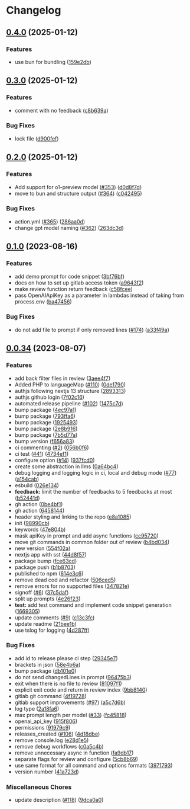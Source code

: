# Changelog

## [0.4.0](https://github.com/mattzcarey/code-review-gpt/compare/v0.3.0...v0.4.0) (2025-01-12)


### Features

* use bun for bundling ([159e2db](https://github.com/mattzcarey/code-review-gpt/commit/159e2dbd398b36156e18e7a79dce2fa84a53abb8))

## [0.3.0](https://github.com/mattzcarey/code-review-gpt/compare/v0.2.0...v0.3.0) (2025-01-12)


### Features

* comment with no feedback ([c8b639a](https://github.com/mattzcarey/code-review-gpt/commit/c8b639a4e5046c26997783fbb47b3a395d55429b))


### Bug Fixes

* lock file ([d900fef](https://github.com/mattzcarey/code-review-gpt/commit/d900fef027eb9644a913b5a626fc110f8ab386fc))

## [0.2.0](https://github.com/mattzcarey/code-review-gpt/compare/v0.1.10...v0.2.0) (2025-01-12)


### Features

* Add support for o1-preview model ([#353](https://github.com/mattzcarey/code-review-gpt/issues/353)) ([d0d8f7d](https://github.com/mattzcarey/code-review-gpt/commit/d0d8f7db0d3e6208ca2f001ca3e8f221d7274e6b))
* move to bun and structure output ([#364](https://github.com/mattzcarey/code-review-gpt/issues/364)) ([c042495](https://github.com/mattzcarey/code-review-gpt/commit/c0424952574493f2b35dc386e4d70f6425355407))


### Bug Fixes

* action.yml ([#365](https://github.com/mattzcarey/code-review-gpt/issues/365)) ([286aa0d](https://github.com/mattzcarey/code-review-gpt/commit/286aa0d7fe9fb0f7c91b34cde29500ccf29be2c8))
* change gpt model naming ([#362](https://github.com/mattzcarey/code-review-gpt/issues/362)) ([263dc3d](https://github.com/mattzcarey/code-review-gpt/commit/263dc3df92c692d3edc059713cd4654002d2fd08))

## [0.1.0](https://github.com/mattzcarey/code-review-gpt/compare/v0.0.34...v0.1.0) (2023-08-16)

### Features

- add demo prompt for code snippet ([3bf76bf](https://github.com/mattzcarey/code-review-gpt/commit/3bf76bfb3bcdfd6e328c5e53d511a8c00aef253d))
- docs on how to set up gitlab access token ([a9643f2](https://github.com/mattzcarey/code-review-gpt/commit/a9643f2b5b973597ca422273c2d3fc742b6c1758))
- make review function return feedback ([c58fcee](https://github.com/mattzcarey/code-review-gpt/commit/c58fcee62942373f649b0a955a89716bd7560721))
- pass OpenAIApiKey as a parameter in lambdas instead of taking from process.env ([ba47456](https://github.com/mattzcarey/code-review-gpt/commit/ba47456e0ef85ab1637233b545f77c679af5c537))

### Bug Fixes

- do not add file to prompt if only removed lines ([#174](https://github.com/mattzcarey/code-review-gpt/issues/174)) ([a33f49a](https://github.com/mattzcarey/code-review-gpt/commit/a33f49a11bcb42327ef66b13eb8046f967046492))

## [0.0.34](https://github.com/mattzcarey/code-review-gpt/compare/v0.2.2...v0.0.34) (2023-08-07)

### Features

- add back filter files in review ([3aee4f7](https://github.com/mattzcarey/code-review-gpt/commit/3aee4f76e3b3bcfd4cc485d40444402a6f738b42))
- Added PHP to languageMap ([#110](https://github.com/mattzcarey/code-review-gpt/issues/110)) ([0de1790](https://github.com/mattzcarey/code-review-gpt/commit/0de17903b9e75d5a8cf1ca6c569b209371ccfb4e))
- authjs following nextjs 13 structure ([2893313](https://github.com/mattzcarey/code-review-gpt/commit/2893313c013b932859412259090ba241c7a4978f))
- authjs github login ([7f02c16](https://github.com/mattzcarey/code-review-gpt/commit/7f02c1634926c48b59082a61a44c08f81e31a66c))
- automated release pipeline ([#102](https://github.com/mattzcarey/code-review-gpt/issues/102)) ([1475c7d](https://github.com/mattzcarey/code-review-gpt/commit/1475c7dd3a2fb42fb46052e5956dd1cd96fecdef))
- bump package ([4ec97a1](https://github.com/mattzcarey/code-review-gpt/commit/4ec97a1b636f4ab72e92774774bd89474f441543))
- bump package ([793ffa6](https://github.com/mattzcarey/code-review-gpt/commit/793ffa67251aacebf91273397ab32e86de7c0df0))
- bump package ([1925493](https://github.com/mattzcarey/code-review-gpt/commit/1925493d0c968c81acb0131f3bc1332cb70c0f36))
- bump package ([2e8b916](https://github.com/mattzcarey/code-review-gpt/commit/2e8b916204a4a68e2666125d16e2104631565d47))
- bump package ([7b5d77a](https://github.com/mattzcarey/code-review-gpt/commit/7b5d77a415593517e6a01e0f72e98786b8639514))
- bump version ([f656a83](https://github.com/mattzcarey/code-review-gpt/commit/f656a8333f91b5a83db26b58466321481f3133db))
- ci commenting ([#2](https://github.com/mattzcarey/code-review-gpt/issues/2)) ([056b0f6](https://github.com/mattzcarey/code-review-gpt/commit/056b0f62350a1af97234febd9ee05b20afda2c2d))
- ci test ([#41](https://github.com/mattzcarey/code-review-gpt/issues/41)) ([4734ef1](https://github.com/mattzcarey/code-review-gpt/commit/4734ef1d89d09462b8bc257a1e8af9f5c044a15a))
- configure option ([#14](https://github.com/mattzcarey/code-review-gpt/issues/14)) ([937fcd0](https://github.com/mattzcarey/code-review-gpt/commit/937fcd0b57e8e247d4c452339ad30a7004eaaa37))
- create some abstraction in llms ([0a64bc4](https://github.com/mattzcarey/code-review-gpt/commit/0a64bc4e7ef66bc329b581ababed651aa1938f25))
- debug logging and logging logic in ci, local and debug mode ([#77](https://github.com/mattzcarey/code-review-gpt/issues/77)) ([a154cab](https://github.com/mattzcarey/code-review-gpt/commit/a154cab1ffcd858c3766b4f26aefcda968a5bfdc))
- esbuild ([026e134](https://github.com/mattzcarey/code-review-gpt/commit/026e134be59cf222bdc8ff8d11a5eba2eb03772c))
- **feedback:** limit the number of feedbacks to 5 feedbacks at most ([b52441d](https://github.com/mattzcarey/code-review-gpt/commit/b52441d5adf19523181b848805a7956efaeba510))
- gh action ([0be4bf1](https://github.com/mattzcarey/code-review-gpt/commit/0be4bf1cc455c9612c12fcde2910fafe32b10643))
- gh action ([6458144](https://github.com/mattzcarey/code-review-gpt/commit/64581442b0e9d755eba19b94516cc5eec08a3b70))
- header styling and linking to the repo ([e8a1085](https://github.com/mattzcarey/code-review-gpt/commit/e8a1085b2b776619aa0d11d1b2e10eec49f5f172))
- init ([98990cb](https://github.com/mattzcarey/code-review-gpt/commit/98990cbf431d998c102a49e4839ac1b8476ac6a4))
- keywords ([47e804b](https://github.com/mattzcarey/code-review-gpt/commit/47e804b55bfbc66c25bf5e313bf1f9e971d9e9ad))
- mask apiKey in prompt and add async functions ([cc95720](https://github.com/mattzcarey/code-review-gpt/commit/cc9572072751f0bb144c7b3eca486fadf3031193))
- move git commands in common folder out of review ([b4bd034](https://github.com/mattzcarey/code-review-gpt/commit/b4bd0343654b67b1ae9523e24f38721b1f927c14))
- new version ([554f02a](https://github.com/mattzcarey/code-review-gpt/commit/554f02a8ea877b12ffd1037af3e6ba28bf383614))
- nextjs app with sst ([44d8f57](https://github.com/mattzcarey/code-review-gpt/commit/44d8f57b6c51fe3ebebb5f088849abb08b6f8a03))
- package bump ([fce63cd](https://github.com/mattzcarey/code-review-gpt/commit/fce63cddc1b3d05db5c90e9ce19dc7b6648ee4d9))
- package push ([b1b8703](https://github.com/mattzcarey/code-review-gpt/commit/b1b8703bb61a66ff8ce9513dfbd6ee0621770490))
- published to npm ([614e3c6](https://github.com/mattzcarey/code-review-gpt/commit/614e3c6f5e703443f77d988686837ac616e4f9fc))
- remove dead cod and refactor ([506ced5](https://github.com/mattzcarey/code-review-gpt/commit/506ced57c266d0f33a1ea9618aaddf8692bee6a5))
- remove errors for no supported files ([347821e](https://github.com/mattzcarey/code-review-gpt/commit/347821e48c1e3e00e5be7a7bb7fedfcc1d65b879))
- signoff ([#6](https://github.com/mattzcarey/code-review-gpt/issues/6)) ([37c5daf](https://github.com/mattzcarey/code-review-gpt/commit/37c5daffd9c7f4f9fedefc9a7fc6936a6f5bad9c))
- split up prompts ([4e26f23](https://github.com/mattzcarey/code-review-gpt/commit/4e26f2381378fae7417a3849d2607035552239e8))
- **test:** add test command and implement code snippet generation ([1669305](https://github.com/mattzcarey/code-review-gpt/commit/1669305c79c3a3b6cbe452414640b9e3a2732f25))
- update comments ([#9](https://github.com/mattzcarey/code-review-gpt/issues/9)) ([c13c3fc](https://github.com/mattzcarey/code-review-gpt/commit/c13c3fc95245a65a3bb235efbef6b3ae22b52326))
- update readme ([21bee1b](https://github.com/mattzcarey/code-review-gpt/commit/21bee1b1931411d2a375a652b761771e3099e7b9))
- use tslog for logging ([4d287ff](https://github.com/mattzcarey/code-review-gpt/commit/4d287ff480e4da0535641523237454f8962b801e))

### Bug Fixes

- add id to release please ci step ([29345e7](https://github.com/mattzcarey/code-review-gpt/commit/29345e73069410b56661c00cf2203507c3567248))
- brackets in json ([58e4b6a](https://github.com/mattzcarey/code-review-gpt/commit/58e4b6a543210700c893d242b837ece08a4f2896))
- bump package ([db101e0](https://github.com/mattzcarey/code-review-gpt/commit/db101e00f56cf7e50977581679ebd6f609b3c4b6))
- do not send changedLines in prompt ([96475b3](https://github.com/mattzcarey/code-review-gpt/commit/96475b339729f0e56a5ad7f2e273cb4a17120305))
- exit when there is no file to review ([81097f1](https://github.com/mattzcarey/code-review-gpt/commit/81097f1f0b64618a3c51f90ec54d37178fdc8213))
- explicit exit code and return in review index ([9bb8140](https://github.com/mattzcarey/code-review-gpt/commit/9bb81400132a8c7c06057c559bdab3e1b354bf81))
- gitlab git command ([4f19728](https://github.com/mattzcarey/code-review-gpt/commit/4f19728c340a7ec072bd0a559ccd5167980ce9d3))
- gitlab support improvements ([#97](https://github.com/mattzcarey/code-review-gpt/issues/97)) ([a5c7d6b](https://github.com/mattzcarey/code-review-gpt/commit/a5c7d6be3d66cd179e7bfa10e3a4ef16351223ca))
- log type ([2a18fa6](https://github.com/mattzcarey/code-review-gpt/commit/2a18fa665572c9a89e7ce6119cf53c41b7ffd1fc))
- max prompt length per model ([#33](https://github.com/mattzcarey/code-review-gpt/issues/33)) ([fc45818](https://github.com/mattzcarey/code-review-gpt/commit/fc458188d5a5b97d7f1510f0bfccd4d608f7209e))
- openai_api_key ([915f806](https://github.com/mattzcarey/code-review-gpt/commit/915f8061e9de3c0312e4ffeaa0b3990633c6d15e))
- permissions ([91979c9](https://github.com/mattzcarey/code-review-gpt/commit/91979c96a5b95ef061ef0e44207b956b0aaffc82))
- releases_created ([#106](https://github.com/mattzcarey/code-review-gpt/issues/106)) ([4d18dbe](https://github.com/mattzcarey/code-review-gpt/commit/4d18dbe444d1fc9368cb20bb9157f90ca7d04fa2))
- remove console.log ([e28d1e5](https://github.com/mattzcarey/code-review-gpt/commit/e28d1e57435a4b4687c8a0268eeaf3e884b01acf))
- remove debug workflows ([c0a5c4b](https://github.com/mattzcarey/code-review-gpt/commit/c0a5c4b76d35ca1f15f044f1effa6120abbe3d76))
- remove unnecessary async in function ([fa9db17](https://github.com/mattzcarey/code-review-gpt/commit/fa9db170990fb799c0fffadbf9b37277685640f8))
- separate flags for review and configure ([5cb8b69](https://github.com/mattzcarey/code-review-gpt/commit/5cb8b6971ca0662fe791db5b904d2404fa63d0b7))
- use same format for all command and options formats ([3971793](https://github.com/mattzcarey/code-review-gpt/commit/3971793ceec305844f27080c7c93aebe6e0be76d))
- version number ([41a723d](https://github.com/mattzcarey/code-review-gpt/commit/41a723dd86990592de2e420ebb12b2bb087ac405))

### Miscellaneous Chores

- update description ([#118](https://github.com/mattzcarey/code-review-gpt/issues/118)) ([9dca0a0](https://github.com/mattzcarey/code-review-gpt/commit/9dca0a0c49ad6a5891529e0ea52134eccbf98fc4))
